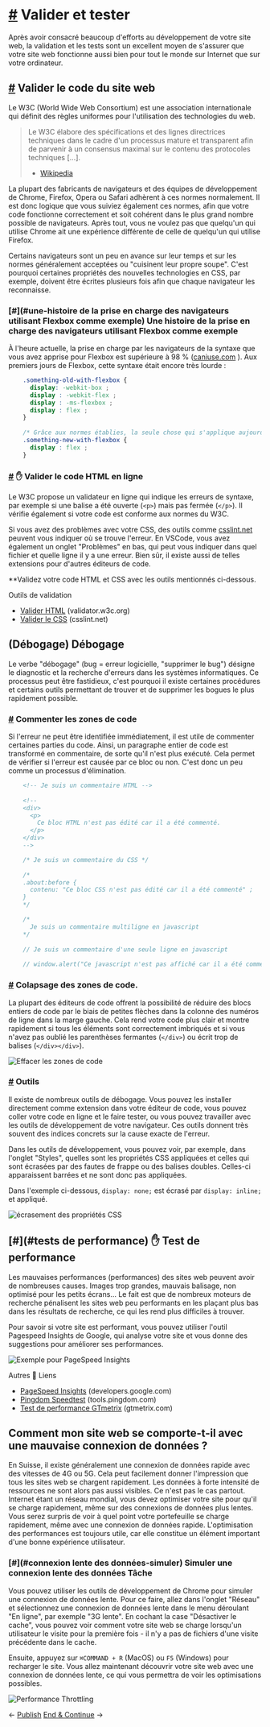 [#](#validate-and-test) Valider et tester
=================================================

Après avoir consacré beaucoup d'efforts au développement de votre site web, la validation et les tests sont un excellent moyen de s'assurer que votre site web fonctionne aussi bien pour tout le monde sur Internet que sur votre ordinateur.

[#](#website-code-validate) Valider le code du site web
-----------------------------------------------------

Le W3C (World Wide Web Consortium) est une association internationale qui définit des règles uniformes pour l'utilisation des technologies du web.

> Le W3C élabore des spécifications et des lignes directrices techniques dans le cadre d'un processus mature et transparent afin de parvenir à un consensus maximal sur le contenu des protocoles techniques [...].  
> - [Wikipedia](https://de.wikipedia.org/wiki/World_Wide_Web_Consortium)

La plupart des fabricants de navigateurs et des équipes de développement de Chrome, Firefox, Opera ou Safari adhèrent à ces normes normalement. Il est donc logique que vous suiviez également ces normes, afin que votre code fonctionne correctement et soit cohérent dans le plus grand nombre possible de navigateurs. Après tout, vous ne voulez pas que quelqu'un qui utilise Chrome ait une expérience différente de celle de quelqu'un qui utilise Firefox.

Certains navigateurs sont un peu en avance sur leur temps et sur les normes généralement acceptées ou "cuisinent leur propre soupe". C'est pourquoi certaines propriétés des nouvelles technologies en CSS, par exemple, doivent être écrites plusieurs fois afin que chaque navigateur les reconnaisse.

### [#](#une-histoire de la prise en charge des navigateurs utilisant Flexbox comme exemple) Une histoire de la prise en charge des navigateurs utilisant Flexbox comme exemple

À l'heure actuelle, la prise en charge par les navigateurs de la syntaxe que vous avez apprise pour Flexbox est supérieure à 98 % ([caniuse.com](https://caniuse.com/#feat=flexbox) ). Aux premiers jours de Flexbox, cette syntaxe était encore très lourde :

```css
    .something-old-with-flexbox {
      display: -webkit-box ;
      display : -webkit-flex ;
      display : -ms-flexbox ;
      display : flex ;
    }
    
    /* Grâce aux normes établies, la seule chose qui s'applique aujourd'hui est: */
    .something-new-with-flexbox {
      display : flex ;
    }
```    
    

### [#](#html-code-online-validate) :hand: Valider le code HTML en ligne

Le W3C propose un validateur en ligne qui indique les erreurs de syntaxe, par exemple si une balise a été ouverte (`<p>`) mais pas fermée (`</p>`). Il vérifie également si votre code est conforme aux normes du W3C.

Si vous avez des problèmes avec votre CSS, des outils comme [csslint.net](http://csslint.net) peuvent vous indiquer où se trouve l'erreur. En VSCode, vous avez également un onglet "Problèmes" en bas, qui peut vous indiquer dans quel fichier et quelle ligne il y a une erreur. Bien sûr, il existe aussi de telles extensions pour d'autres éditeurs de code.

**Validez votre code HTML et CSS avec les outils mentionnés ci-dessous.

Outils de validation

* [Valider HTML](https://validator.w3.org) (validator.w3c.org)
* [Valider le CSS](http://csslint.net) (csslint.net)

(Débogage) Débogage
-------------------------

Le verbe "débogage" (bug = erreur logicielle, "supprimer le bug") désigne le diagnostic et la recherche d'erreurs dans les systèmes informatiques. Ce processus peut être fastidieux, c'est pourquoi il existe certaines procédures et certains outils permettant de trouver et de supprimer les bogues le plus rapidement possible.

### [#](#code-area-comment-out) Commenter les zones de code

Si l'erreur ne peut être identifiée immédiatement, il est utile de commenter certaines parties du code. Ainsi, un paragraphe entier de code est transformé en commentaire, de sorte qu'il n'est plus exécuté. Cela permet de vérifier si l'erreur est causée par ce bloc ou non. C'est donc un peu comme un processus d'élimination.

```html    
    <!-- Je suis un commentaire HTML -->
    
    <!--
    <div>
      <p>
        Ce bloc HTML n'est pas édité car il a été commenté.
      </p>
    </div>
    -->
```        

```css
    /* Je suis un commentaire du CSS */
    
    /*
    .about:before {
      contenu: "Ce bloc CSS n'est pas édité car il a été commenté" ;
    }
    */
```    

```javascript
    /* 
      Je suis un commentaire multiligne en javascript
    */
    
    // Je suis un commentaire d'une seule ligne en javascript
    
    // window.alert("Ce javascript n'est pas affiché car il a été commenté.")
```    
    

### [#](#code-areas-collapse) Colapsage des zones de code.

La plupart des éditeurs de code offrent la possibilité de réduire des blocs entiers de code par le biais de petites flèches dans la colonne des numéros de ligne dans la marge gauche. Cela rend votre code plus clair et montre rapidement si tous les éléments sont correctement imbriqués et si vous n'avez pas oublié les parenthèses fermantes (`</div>`) ou écrit trop de balises (`</div></div>`).

![Effacer les zones de code](https://github.com/inetis-ch/viscom-cie1/raw/main/asset/img/code-folding.dff2e8a8.gif)

### [#](#Linter-behind-and-other-useful-tools) Outils

Il existe de nombreux outils de débogage. Vous pouvez les installer directement comme extension dans votre éditeur de code, vous pouvez coller votre code en ligne et le faire tester, ou vous pouvez travailler avec les outils de développement de votre navigateur. Ces outils donnent très souvent des indices concrets sur la cause exacte de l'erreur.

Dans les outils de développement, vous pouvez voir, par exemple, dans l'onglet "Styles", quelles sont les propriétés CSS appliquées et celles qui sont écrasées par des fautes de frappe ou des balises doubles. Celles-ci apparaissent barrées et ne sont donc pas appliquées.

Dans l'exemple ci-dessous, `display: none;` est écrasé par `display: inline;` et appliqué.

![écrasement des propriétés CSS](https://github.com/inetis-ch/viscom-cie1/raw/main/asset/img/css-overwrite.5701253f.png)


[#](#tests de performance) :hand: Test de performance
-------------------------------------------------

Les mauvaises performances (performances) des sites web peuvent avoir de nombreuses causes. Images trop grandes, mauvais balisage, non optimisé pour les petits écrans... Le fait est que de nombreux moteurs de recherche pénalisent les sites web peu performants en les plaçant plus bas dans les résultats de recherche, ce qui les rend plus difficiles à trouver.

Pour savoir si votre site est performant, vous pouvez utiliser l'outil Pagespeed Insights de Google, qui analyse votre site et vous donne des suggestions pour améliorer ses performances.

![Exemple pour PageSpeed Insights](https://github.com/inetis-ch/viscom-cie1/raw/main/asset/img/pagespeed-insights.c166e9f1.png)

Autres :link: Liens

* [PageSpeed Insights](https://developers.google.com/speed/pagespeed/insights/) (developers.google.com)
* [Pingdom Speedtest](https://tools.pingdom.com/) (tools.pingdom.com)
* [Test de performance GTmetrix](https://gtmetrix.com/) (gtmetrix.com)

Comment mon site web se comporte-t-il avec une mauvaise connexion de données ?
----------------------------------------------------------------------------------------------------------------------------------------------

En Suisse, il existe généralement une connexion de données rapide avec des vitesses de 4G ou 5G. Cela peut facilement donner l'impression que tous les sites web se chargent rapidement. Les données à forte intensité de ressources ne sont alors pas aussi visibles. Ce n'est pas le cas partout. Internet étant un réseau mondial, vous devez optimiser votre site pour qu'il se charge rapidement, même sur des connexions de données plus lentes. Vous serez surpris de voir à quel point votre portefeuille se charge rapidement, même avec une connexion de données rapide. L'optimisation des performances est toujours utile, car elle constitue un élément important d'une bonne expérience utilisateur.

### [#](#connexion lente des données-simuler) Simuler une connexion lente des données Tâche

Vous pouvez utiliser les outils de développement de Chrome pour simuler une connexion de données lente. Pour ce faire, allez dans l'onglet "Réseau" et sélectionnez une connexion de données lente dans le menu déroulant "En ligne", par exemple "3G lente". En cochant la case "Désactiver le cache", vous pouvez voir comment votre site web se charge lorsqu'un utilisateur le visite pour la première fois - il n'y a pas de fichiers d'une visite précédente dans le cache.

Ensuite, appuyez sur `⌘COMMAND + R` (MacOS) ou `F5` (Windows) pour recharger le site. Vous allez maintenant découvrir votre site web avec une connexion de données lente, ce qui vous permettra de voir les optimisations possibles.

![Performance Throttling](https://github.com/inetis-ch/viscom-cie1/raw/main/asset/img/performance-throttling.bb51f693.png)

← [Publish](/guide/26_publish/) [End & Continue](/guide/28_end_continuing/) →

